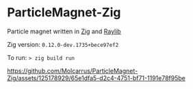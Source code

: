 # ParticleMagnet-Zig

Particle magnet written in [Zig](https://github.com/ziglang/zig) and [Raylib](https://github.com/raysan5/raylib)

Zig version: `0.12.0-dev.1735+bece97ef2`

To run:
```> zig build run```

https://github.com/Molcarrus/ParticleMagnet-Zig/assets/125178929/65e1dfa5-d2c4-4751-bf71-1191e78f95be

